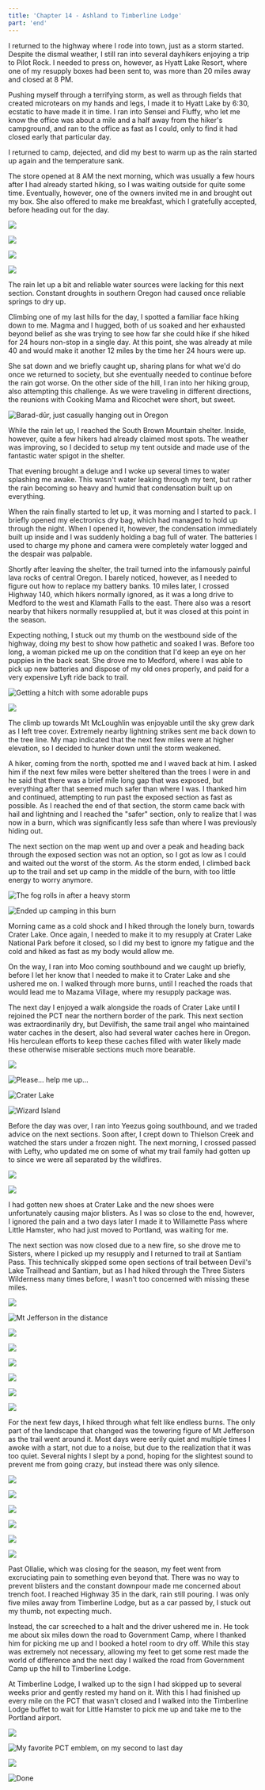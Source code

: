 ```yaml
---
title: 'Chapter 14 - Ashland to Timberline Lodge'
part: 'end'
---
```


<script lang="ts">
import Images from '$lib/components/Images.svelte';
</script>

I returned to the highway where I rode into town, just as a storm started. Despite the dismal weather, I still ran into
several dayhikers enjoying a trip to Pilot Rock. I needed to press on, however, as Hyatt Lake Resort, where one of my
resupply boxes had been sent to, was more than 20 miles away and closed at 8 PM.

Pushing myself through a terrifying storm, as well as through fields that created microtears on my hands and legs,
I made it to Hyatt Lake by 6:30, ecstatic to have made it in time. I ran into Sensei and Fluffy, who let me know the
office was about a mile and a half away from the hiker's campground, and ran to the office as fast as I could, only to
find it had closed early that particular day.

I returned to camp, dejected, and did my best to warm up as the rain started up again and the temperature sank.

The store opened at 8 AM the next morning, which was usually a few hours after I had already started hiking, so I was
waiting outside for quite some time. Eventually, however, one of the owners invited me in and brought out my box. She
also offered to make me breakfast, which I gratefully accepted, before heading out for the day.

![](https://cdn.jeeveshikedthepct.com/images/c0b744a8-7466-4844-eb6e-22bcd74cbd00.jpeg)

![](https://cdn.jeeveshikedthepct.com/images/bbfe52d1-8793-4d23-8488-8bf6b5687600.jpeg)

![](https://cdn.jeeveshikedthepct.com/images/17cf3194-8fa4-49a1-9b52-f5fc9e7ab400.jpeg)

![](https://cdn.jeeveshikedthepct.com/images/888608a5-91b9-44dd-7d71-6ef4e868b000.jpeg)

The rain let up a bit and reliable water sources were lacking for this next section. Constant droughts in southern
Oregon had caused once reliable springs to dry up.

Climbing one of my last hills for the day, I spotted a familiar face hiking down to me. Magma and I hugged, both of us
soaked and her exhausted beyond belief as she was trying to see how far she could hike if she hiked for 24 hours
non-stop in a single day. At this point, she was already at mile 40 and would make it another 12 miles by the time her
24 hours were up.

She sat down and we briefly caught up, sharing plans for what we'd do once we returned to society, but she eventually
needed to continue before the rain got worse. On the other side of the hill, I ran into her hiking group, also
attempting this challenge. As we were traveling in different directions, the reunions with Cooking Mama and Ricochet
were short, but sweet.

![Barad-dûr, just casually hanging out in Oregon](https://cdn.jeeveshikedthepct.com/images/659d4591-257a-4e1b-dc52-3072e7f6f000.jpeg)

While the rain let up, I reached the South Brown Mountain shelter. Inside, however, quite a few hikers had already
claimed most spots. The weather was improving, so I decided to setup my tent outside and made use of the fantastic water
spigot in the shelter.

That evening brought a deluge and I woke up several times to water splashing me awake. This wasn't water leaking through
my tent, but rather the rain becoming so heavy and humid that condensation built up on everything.

When the rain finally started to let up, it was morning and I started to pack. I briefly opened my electronics dry bag,
which had managed to hold up through the night. When I opened it, however, the condensation immediately built up inside
and I was suddenly holding a bag full of water. The batteries I used to charge my phone and camera were completely water
logged and the despair was palpable.

Shortly after leaving the shelter, the trail turned into the infamously painful lava rocks of central Oregon. I barely
noticed, however, as I needed to figure out how to replace my battery banks. 10 miles later, I crossed Highway 140,
which hikers normally ignored, as it was a long drive to Medford to the west and Klamath Falls to the east. There also
was a resort nearby that hikers normally resupplied at, but it was closed at this point in the season.

Expecting nothing, I stuck out my thumb on the westbound side of the highway, doing my best to show how pathetic and
soaked I was. Before too long, a woman picked me up on the condition that I'd keep an eye on her puppies in the back
seat. She drove me to Medford, where I was able to pick up new batteries and dispose of my old ones properly, and paid
for a very expensive Lyft ride back to trail.

![Getting a hitch with some adorable pups](https://cdn.jeeveshikedthepct.com/images/3b2cd2ff-1aff-4c7a-7f82-3b759531ad00.jpeg)

![](https://cdn.jeeveshikedthepct.com/images/03e82a6f-3b55-4ae0-7294-2233e7c87b00.jpeg)

The climb up towards Mt McLoughlin was enjoyable until the sky grew dark as I left tree cover. Extremely nearby
lightning strikes sent me back down to the tree line. My map indicated that the next few miles were at higher elevation,
so I decided to hunker down until the storm weakened.

A hiker, coming from the north, spotted me and I waved back at him. I asked him if the next few miles were better
sheltered than the trees I were in and he said that there was a brief mile long gap that was exposed, but everything
after that seemed much safer than where I was. I thanked him and continued, attempting to run past the exposed section
as fast as possible. As I reached the end of that section, the storm came back with hail and lightning and I reached
the "safer" section, only to realize that I was now in a burn, which was significantly less safe than where I was
previously hiding out.

The next section on the map went up and over a peak and heading back through the exposed section was not an option, so I
got as low as I could and waited out the worst of the storm. As the storm ended, I climbed back up to the trail and set
up camp in the middle of the burn, with too little energy to worry anymore.

![The fog rolls in after a heavy storm](https://cdn.jeeveshikedthepct.com/images/c8fc5bb7-20a4-4853-ed72-03839b2dee00.jpeg)

![Ended up camping in this burn](https://cdn.jeeveshikedthepct.com/images/dadc7b9f-ec01-4c61-97fd-7b9308788500.jpeg)

Morning came as a cold shock and I hiked through the lonely burn, towards Crater Lake. Once again, I needed to make it
to my resupply at Crater Lake National Park before it closed, so I did my best to ignore my fatigue and the cold and
hiked as fast as my body would allow me.

On the way, I ran into Moo coming southbound and we caught up briefly, before I let her know that I needed to make it to
Crater Lake and she ushered me on. I walked through more burns, until I reached the roads that would lead me to Mazama
Village, where my resupply package was.

The next day I enjoyed a walk alongside the roads of Crater Lake until I rejoined the PCT near the northern border of
the park. This next section was extraordinarily dry, but Devilfish, the same trail angel who maintained water caches in
the desert, also had several water caches here in Oregon. His herculean efforts to keep these caches filled with water
likely made these otherwise miserable sections much more bearable.

![](https://cdn.jeeveshikedthepct.com/images/06e8556e-3468-4fae-a1e0-d47de7770600.jpeg)

![Please... help me up...](https://cdn.jeeveshikedthepct.com/images/7b06afad-ca85-4c00-5dbd-872711d2a800.jpeg)

![Crater Lake](https://cdn.jeeveshikedthepct.com/images/bca88d40-2e7e-4eb1-4e20-fb9112cf9900.jpeg)

![Wizard Island](https://cdn.jeeveshikedthepct.com/images/892c1b24-d21e-4db3-c01f-bc4103928e00.jpeg)

Before the day was over, I ran into Yeezus going southbound, and we traded advice on the next sections. Soon after, I
crept down to Thielson Creek and watched the stars under a frozen night. The next morning, I crossed passed with Lefty,
who updated me on some of what my trail family had gotten up to since we were all separated by the wildfires.

![](https://cdn.jeeveshikedthepct.com/images/10319797-e6ee-4154-264e-9546689caf00.jpeg)

![](https://cdn.jeeveshikedthepct.com/images/cfc8f6e0-d4a5-460a-6c8b-f89292a6a100.jpeg)

I had gotten new shoes at Crater Lake and the new shoes were unfortunately causing major blisters. As I was so close to
the end, however, I ignored the pain and a two days later I made it to Willamette Pass where Little Hamster, who had
just moved to Portland, was waiting for me.

The next section was now closed due to a new fire, so she drove me to Sisters, where I picked up my resupply and I
returned to trail at Santiam Pass. This technically skipped some open sections of trail between Devil's Lake Trailhead
and Santiam, but as I had hiked through the Three Sisters Wilderness many times before, I wasn't too concerned with
missing these miles.

![](https://cdn.jeeveshikedthepct.com/images/a61bb337-acab-4965-c16a-140afc875600.jpeg)

![Mt Jefferson in the distance](https://cdn.jeeveshikedthepct.com/images/024e77f3-841e-4f08-8116-90c22fd02000.jpeg)

![](https://cdn.jeeveshikedthepct.com/images/61d75f33-0e32-4f7b-311f-3a93c3cb6500.jpeg)

![](https://cdn.jeeveshikedthepct.com/images/f3e5d9de-200f-4cd3-e5a7-8d935508e000.jpeg)

![](https://cdn.jeeveshikedthepct.com/images/7997c2b1-5da9-4108-319f-b0af050cc000.jpeg)

![](https://cdn.jeeveshikedthepct.com/images/6aec8305-2eed-4998-3730-d28cd72a8a00.jpeg)

![](https://cdn.jeeveshikedthepct.com/images/ee9bc532-a597-451c-3b0a-e28fb1a4a200.jpeg)

![](https://cdn.jeeveshikedthepct.com/images/1bf35b15-d5b2-4a8b-481e-30cfd7d62d00.jpeg)

For the next few days, I hiked through what felt like endless burns. The only part of the landscape that changed was the
towering figure of Mt Jefferson as the trail went around it. Most days were eerily quiet and multiple times I awoke with
a start, not due to a noise, but due to the realization that it was too quiet. Several nights I slept by a pond, hoping
for the slightest sound to prevent me from going crazy, but instead there was only silence.

![](https://cdn.jeeveshikedthepct.com/images/e0de6bc3-a5e4-44ee-7e9f-3793b2497300.jpeg)

![](https://cdn.jeeveshikedthepct.com/images/a862b4c1-7c53-4192-28f7-1b8981528f00.jpeg)

![](https://cdn.jeeveshikedthepct.com/images/f152c35f-f9ea-4c70-4adb-72d1bb640500.jpeg)

![](https://cdn.jeeveshikedthepct.com/images/4da00209-cc29-4fd9-875e-17ec51f98a00.jpeg)

![](https://cdn.jeeveshikedthepct.com/images/1d638bbf-ff7b-49fc-8555-cdeaeecd0200.jpeg)

![](https://cdn.jeeveshikedthepct.com/images/fb68ceac-e778-4c97-434c-77fab49c4a00.jpeg)

Past Ollalie, which was closing for the season, my feet went from excruciating pain to something even beyond that. There
was no way to prevent blisters and the constant downpour made me concerned about trench foot. I reached Highway 35 in
the dark, rain still pouring. I was only five miles away from Timberline Lodge, but as a car passed by, I stuck out my
thumb, not expecting much.

Instead, the car screeched to a halt and the driver ushered me in. He took me about six miles down the road to
Government Camp, where I thanked him for picking me up and I booked a hotel room to dry off. While this stay was
extremely not necessary, allowing my feet to get some rest made the world of difference and the next day I walked the
road from Government Camp up the hill to Timberline Lodge.

At Timberline Lodge, I walked up to the sign I had skipped up to several weeks prior and gently rested my hand on it.
With this I had finished up every mile on the PCT that wasn't closed and I walked into the Timberline Lodge buffet to
wait for Little Hamster to pick me up and take me to the Portland airport.

![](https://cdn.jeeveshikedthepct.com/images/8ca8a4f3-f4e7-4c6c-81dc-2a2e7ff24d00.jpeg)

![My favorite PCT emblem, on my second to last day](https://cdn.jeeveshikedthepct.com/images/ac6225aa-f404-4c43-d3a5-0de57184c400.jpeg)

![](https://cdn.jeeveshikedthepct.com/images/fae9a0c0-5a0c-4fc3-7b85-c53de105bd00.jpeg)

![Done](https://cdn.jeeveshikedthepct.com/images/2d74607a-8ec0-46d0-0a3b-326fa92e5600.jpeg)
